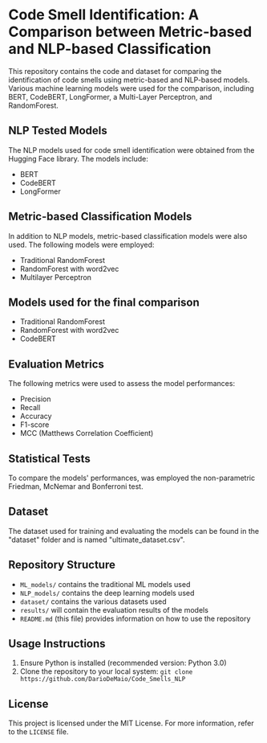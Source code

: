 # Code Smell Identification: A Comparison between Metric-based and NLP-based Classification

This repository contains the code and dataset for comparing the identification of code smells using metric-based and NLP-based models. Various machine learning models were used for the comparison, including BERT, CodeBERT, LongFormer, a Multi-Layer Perceptron, and RandomForest.

## NLP Tested Models

The NLP models used for code smell identification were obtained from the Hugging Face library. The models include:

- BERT
- CodeBERT
- LongFormer

## Metric-based Classification Models

In addition to NLP models, metric-based classification models were also used. The following models were employed:

- Traditional RandomForest
- RandomForest with word2vec
- Multilayer Perceptron

## Models used for the final comparison
- Traditional RandomForest
- RandomForest with word2vec
- CodeBERT

## Evaluation Metrics

The following metrics were used to assess the model performances:

- Precision
- Recall
- Accuracy
- F1-score
- MCC (Matthews Correlation Coefficient)

## Statistical Tests

To compare the models' performances, was employed the non-parametric Friedman, McNemar and Bonferroni test.

## Dataset

The dataset used for training and evaluating the models can be found in the "dataset" folder and is named "ultimate_dataset.csv".

## Repository Structure

- `ML_models/` contains the traditional ML models used
- `NLP_models/` contains the deep learning models used
- `dataset/` contains the various datasets used
- `results/` will contain the evaluation results of the models
- `README.md` (this file) provides information on how to use the repository

## Usage Instructions

1. Ensure Python is installed (recommended version: Python 3.0)
2. Clone the repository to your local system: `git clone https://github.com/DarioDeMaio/Code_Smells_NLP`

## License

This project is licensed under the MIT License. For more information, refer to the `LICENSE` file.

